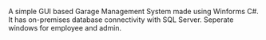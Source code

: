 A simple GUI based Garage Management System made using Winforms C#.
It has on-premises database connectivity with SQL Server. 
Seperate windows for employee and admin.
